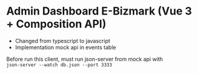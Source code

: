 # Admin Dashboard E-Bizmark (Vue 3 + Composition API)
- Changed from typescript to javascript
- Implementation mock api in events table

Before run this client, must run json-server from mock api with <br> `json-server --watch db.json --port 3333`
